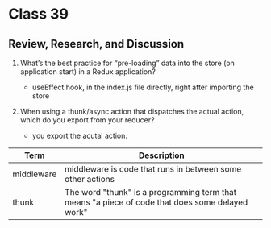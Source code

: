# Class 39

## Review, Research, and Discussion

1. What’s the best practice for “pre-loading” data into the store (on application start) in a Redux application?

    - useEffect hook, in the index.js file directly, right after importing the store

1. When using a thunk/async action that dispatches the actual action, which do you export from your reducer?

    - you export the acutal action.

| Term      | Description |
| ----------- | ----------- |
|middleware|middleware is code that runs in between some other actions|
|thunk|The word "thunk" is a programming term that means "a piece of code that does some delayed work"|
